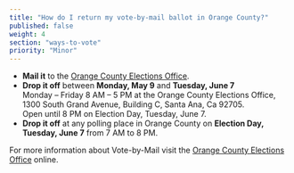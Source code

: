 ```yaml
---
title: "How do I return my vote-by-mail ballot in Orange County?"
published: false
weight: 4
section: "ways-to-vote"
priority: "Minor"
---
```


- **Mail it** to the [Orange County Elections Office](#section-election-office-contact).  
- **Drop it off** between **Monday, May 9** and **Tuesday, June 7**  
  Monday – Friday 8 AM – 5 PM at the Orange County Elections Office, 1300 South Grand Avenue, Building C, Santa Ana, Ca 92705.  
  Open until 8 PM on Election Day, Tuesday, June 7.  
- **Drop it off** at any polling place in Orange County on **Election Day, Tuesday, June 7** from 7 AM to 8 PM.  

For more information about Vote-by-Mail visit the [Orange County Elections Office](https://www.ocvote.com/voting/vote-by-mail-voting/) online.  
